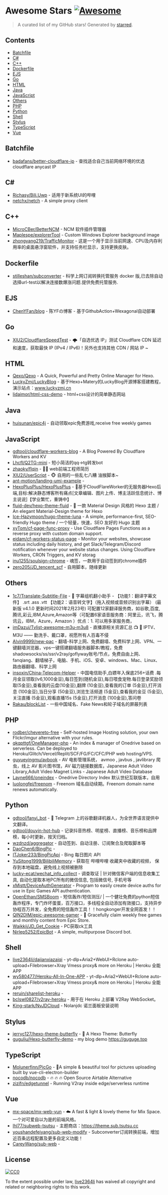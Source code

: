 <!--lint disable awesome-contributing awesome-license awesome-list-item match-punctuation no-repeat-punctuation no-undefined-references awesome-spell-check-->
# Awesome Stars [![Awesome](https://awesome.re/badge.svg)](https://github.com/sindresorhus/awesome)

> A curated list of my GitHub stars! Generated by [starred](https://github.com/maguowei/starred).

## Contents

- [Batchfile](#batchfile)
- [C#](#c#)
- [C++](#c++)
- [Dockerfile](#dockerfile)
- [EJS](#ejs)
- [Go](#go)
- [HTML](#html)
- [Java](#java)
- [JavaScript](#javascript)
- [Others](#others)
- [PHP](#php)
- [Python](#python)
- [Shell](#shell)
- [Stylus](#stylus)
- [TypeScript](#typescript)
- [Vue](#vue)

## Batchfile 

- [badafans/better-cloudflare-ip](https://github.com/badafans/better-cloudflare-ip) - 查找适合自己当前网络环境的优选cloudflare anycast IP

## C# # 

- [Richasy/Bili.Uwp](https://github.com/Richasy/Bili.Uwp) - 适用于新系统UI的哔哩
- [netchx/netch](https://github.com/netchx/netch) - A simple proxy client

## C++ 

- [MicroCBer/BetterNCM](https://github.com/MicroCBer/BetterNCM) - NCM 软件插件管理器
- [Maplespe/explorerTool](https://github.com/Maplespe/explorerTool) - Custom Windows Explorer background image
- [zhongyang219/TrafficMonitor](https://github.com/zhongyang219/TrafficMonitor) - 这是一个用于显示当前网速、CPU及内存利用率的桌面悬浮窗软件，并支持任务栏显示，支持更换皮肤。

## Dockerfile 

- [stilleshan/subconverter](https://github.com/stilleshan/subconverter) - 科学上网订阅转换托管服务 docker 版,已去除自动选择url-test以解决连接数爆涨问题.提供免费托管服务.

## EJS 

- [ChenYFan/blog](https://github.com/ChenYFan/blog) - 陈YFの博客 - 基于GithubAction+Wexagonal自动部署

## Go 

- [XIU2/CloudflareSpeedTest](https://github.com/XIU2/CloudflareSpeedTest) - 🌩「自选优选 IP」测试 Cloudflare CDN 延迟和速度，获取最快 IP (IPv4 / IPv6)！另外也支持其他 CDN / 网站 IP ~

## HTML 

- [Qexo/Qexo](https://github.com/Qexo/Qexo) - A Quick, Powerful and Pretty Online Manager for Hexo.
- [LuckyZmj/LuckyBlog](https://github.com/LuckyZmj/LuckyBlog) - 基于Hexo+Matery的LuckyBlog开源博客搭建教程，演示站点：www.luckyzmj.cn
- [lidaimor/html-css-demo](https://github.com/lidaimor/html-css-demo) - html+css设计的简单静态网站

## Java 

- [huisunan/epic4j](https://github.com/huisunan/epic4j) - 自动领取epic免费游戏,receive free weekly games

## JavaScript 

- [gdtool/cloudflare-workers-blog](https://github.com/gdtool/cloudflare-workers-blog) - A Blog Powered By Cloudflare Workers and KV
- [Lhcfl/Q2TG-mini](https://github.com/Lhcfl/Q2TG-mini) - 短小简洁的qq-&gt;tg转发bot
- [zhaoky/flqin](https://github.com/zhaoky/flqin) - 👻👻 web前端工程师简历
- [XIU2/UserScript](https://github.com/XIU2/UserScript) - 🐵 自用的一些乱七八糟 油猴脚本~
- [ant-motion/landing-umi-example](https://github.com/ant-motion/landing-umi-example) - 
- [HexoPlusPlus/HexoPlusPlus](https://github.com/HexoPlusPlus/HexoPlusPlus) - :gift:基于CloudFlareWorker的无服务器Hexo后端,目标:解决静态博客所有痛点[文章编辑、图片上传、博主活跃信息统计、博主说说]【学业繁忙，重铸中】
- [fluid-dev/hexo-theme-fluid](https://github.com/fluid-dev/hexo-theme-fluid) - :ocean: 一款 Material Design 风格的 Hexo 主题 / An elegant Material-Design theme for Hexo
- [Ice-Hazymoon/hugo-theme-luna](https://github.com/Ice-Hazymoon/hugo-theme-luna) - A simple, performance-first, SEO-friendly Hugo theme / 一个轻量，快速，SEO 友好的 Hugo 主题
- [xyTom/cf-page-func-proxy](https://github.com/xyTom/cf-page-func-proxy) - Use Cloudflare Pages Functions as a reverse proxy with custom domain support.
- [eidam/cf-workers-status-page](https://github.com/eidam/cf-workers-status-page) - Monitor your websites, showcase status including daily history, and get Slack/Telegram/Discord notification whenever your website status changes. Using Cloudflare Workers, CRON Triggers, and KV storag
- [inu1255/soulsign-chrome](https://github.com/inu1255/soulsign-chrome) - 魂签，一款用于自动签到的chrome插件
- [zero205/JD_tencent_scf](https://github.com/zero205/JD_tencent_scf) - 自用脚本，随缘更新

## Others 

- [1c7/Translate-Subtitle-File](https://github.com/1c7/Translate-Subtitle-File) - :robot: 字幕组机翻小助手 - 【功能1：翻译字幕文件】 .srt .ass .vtt 【功能2：语音转文字】（拖入视频或音频识别出字幕）  (最新版 v4.1.0 更新时间2021年2月23号) 可配置12家翻译服务商，如谷歌,百度,腾讯,彩云,IBM,Azure,Amazon等（可配置6家语音服务商：阿里云，讯飞，腾讯云，IBM，Azure，Amazon ）优点：1. 可以用多家服务商，
- [imDazui/Tvlist-awesome-m3u-m3u8](https://github.com/imDazui/Tvlist-awesome-m3u-m3u8) - 直播源相关资源汇总 📺 💯 IPTV、M3U —— 勤洗手、戴口罩，祝愿所有人百毒不侵
- [Alvin9999/new-pac](https://github.com/Alvin9999/new-pac) - 翻墙-科学上网、免费翻墙、免费科学上网、VPN、一键翻墙浏览器，vps一键搭建翻墙服务器脚本/教程，免费shadowsocks/ss/ssr/v2ray/goflyway账号/节点，免费自由上网、fanqiang、翻墙梯子，电脑、手机、iOS、安卓、windows、Mac、Linux、路由器翻墙、科学上网
- [insoxin/China-Telecom-Helper](https://github.com/insoxin/China-Telecom-Helper) - 中国电信助手,白嫖年入保底256+话费 .每月金豆领取(lv6,1000金豆),每日签到(随机金豆),每日喂食宠物.每日登录奖励领取(5金豆),查看我的云盘(10金豆),翻牌 (10金豆),查看我的订单 (5金豆),打开消息 (100金豆),当日分享 (50金豆),浏览生活频道 (5金豆),查看我的金豆 (5金豆),关注直播 (5金豆),观看直播15s (5金豆),打开消息 (100金豆),答问卷
- [Rakau/blockList](https://github.com/Rakau/blockList) - 一些中国域名、Fake News和轮子域名的屏蔽列表

## PHP 

- [rodber/chevereto-free](https://github.com/rodber/chevereto-free) - Self-hosted Image Hosting solution, your own Flickr/imgur alternative with your rules.
- [qkqpttgf/OneManager-php](https://github.com/qkqpttgf/OneManager-php) - An index & manager of Onedrive based on serverless. Can be deployed to Heroku/Glitch/Vercel/Replit/SCF/FG/FC/CFC/PHP web hosting/VPS.
- [guyueyingmu/avbook](https://github.com/guyueyingmu/avbook) - AV 电影管理系统， avmoo , javbus , javlibrary 爬虫，线上 AV 影片图书馆，AV 磁力链接数据库，Japanese Adult Video Library,Adult Video Magnet Links - Japanese Adult Video Database
- [Layne666/oneindex](https://github.com/Layne666/oneindex) - Onedrive Directory Index 默认世纪互联版本，自用
- [luolongfei/freenom](https://github.com/luolongfei/freenom) - Freenom 域名自动续期。Freenom domain name renews automatically.

## Python 

- [gdtool/fanyi_bot](https://github.com/gdtool/fanyi_bot) - 🤖 Telegram 上的谷歌翻译机器人，为全世界语言提供中文翻译。
- [gdtool/douyin-hot-hub](https://github.com/gdtool/douyin-hot-hub) - 记录抖音热榜、明星榜、直播榜、音乐榜和品牌榜，每小时更新，按天归档。
- [wzdnzd/aggregator](https://github.com/wzdnzd/aggregator) - 自动签到、自动注册、订阅聚合及爬取脚本等
- [DaoChen6/BingPic](https://github.com/DaoChen6/BingPic) - 
- [ITJoker233/BingPicApi](https://github.com/ITJoker233/BingPicApi) - Bing 每日图片 API
- [YuSitong1999/BilibiliMemory](https://github.com/YuSitong1999/BilibiliMemory) - 获取在 哔哩哔哩 收藏夹中收藏的视频， 保存到本地磁盘，避免线上视频被删除
- [lucky-ecat/wechat_info_collect](https://github.com/lucky-ecat/wechat_info_collect) - 调查取证 | 针对微信客户端的信息收集工具, 自动化提取本地PC所有的微信信息, 包括微信号, 手机号等
- [xMistt/DeviceAuthGenerator](https://github.com/xMistt/DeviceAuthGenerator) - Program to easily create device auths for use in Epic Games API authentication.
- [OpenEthan/SMSBoom](https://github.com/OpenEthan/SMSBoom) - 短信轰炸/短信测压/ | 一个健壮免费的python短信轰炸程序，专门炸坏蛋蛋，百万接口，多线程全自动添加有效接口，支持异步协程百万并发，全免费的短信轰炸工具！！hongkonger开发全网首发！！
- [QIN2DIM/epic-awesome-gamer](https://github.com/QIN2DIM/epic-awesome-gamer) - 🍷 Gracefully claim weekly free games and monthly content from Epic Store.
- [Waikkii/JD_Get_Cookie](https://github.com/Waikkii/JD_Get_Cookie) - PC获取ck工具
- [Nirlep5252/EpicBot](https://github.com/Nirlep5252/EpicBot) - A simple, multipurpose Discord bot.

## Shell 

- [live2364li/dajianxiazaiqi](https://github.com/live2364li/dajianxiazaiqi) - yt-dlp+Aria2+WebUI+Rclone auto-upload+Filebrowser+Xray Vmess proxy& more on Heroku | Heroku 全能 APP
- [wy580477/Heroku-All-In-One-APP](https://github.com/wy580477/Heroku-All-In-One-APP) - yt-dlp+Aria2+WebUI+Rclone auto-upload+Filebrowser+Xray Vmess proxy& more on Heroku | Heroku 全能 APP
- [reruin/sharelist-heroku](https://github.com/reruin/sharelist-heroku) - 
- [bclswl0827/v2ray-heroku](https://github.com/bclswl0827/v2ray-heroku) - 用于在 Heroku 上部署 V2Ray WebSocket。
- [King-stark/NvJDCloud](https://github.com/King-stark/NvJDCloud) - Nolanjdc 诺兰面板安装说明

## Stylus 

- [jerryc127/hexo-theme-butterfly](https://github.com/jerryc127/hexo-theme-butterfly) - 🦋 A Hexo Theme: Butterfly
- [guguliu/Hexo-butterfly-demo](https://github.com/guguliu/Hexo-butterfly-demo) - my blog demo  https://guguge.top

## TypeScript 

- [Molunerfinn/PicGo](https://github.com/Molunerfinn/PicGo) - :rocket:A simple & beautiful tool for pictures uploading built by vue-cli-electron-builder
- [nocodb/nocodb](https://github.com/nocodb/nocodb) - 🔥 🔥 🔥 Open Source Airtable Alternative
- [zizifn/edgetunnel](https://github.com/zizifn/edgetunnel) - Running V2ray inside edge/serverless runtime

## Vue 

- [mx-space/mx-web-yun](https://github.com/mx-space/mx-web-yun) - ☁️ A fast & light & lovely theme for  Mix Space. 一个对可爱自以为是的前端风格。
- [lhl77/subweb-tsutsu](https://github.com/lhl77/subweb-tsutsu) - 主题商店：https://theme.sub.tsutsu.cc
- [youshandefeiyang/sub-web-modify](https://github.com/youshandefeiyang/sub-web-modify) - Subconverter订阅转换前端，增加近百条远程配置及更多自定义功能！
- [CareyWang/sub-web](https://github.com/CareyWang/sub-web) - 


## License

[![CC0](http://mirrors.creativecommons.org/presskit/buttons/88x31/svg/cc-zero.svg)](https://creativecommons.org/publicdomain/zero/1.0/)

To the extent possible under law, [live2364li](https://github.com/live2364li) has waived all copyright and related or neighboring rights to this work.

